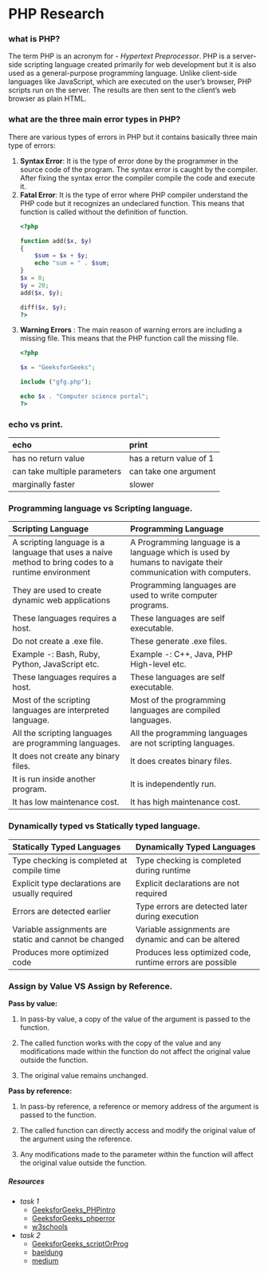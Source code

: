 # PHP Research
### what is PHP?
The term PHP is an acronym for - *Hypertext Preprocessor*. 
PHP is a server-side scripting language created primarily for web development but it is also used as a general-purpose programming language. Unlike client-side languages like JavaScript, which are executed on the user’s browser, PHP scripts run on the server. The results are then sent to the client’s web browser as plain HTML.

### what are the three main error types in PHP?
There are various types of errors in PHP but it contains basically three main type of errors:
1. **Syntax Error**: It is the type of error done by the programmer in the source code of the program. The syntax error is caught by the compiler. After fixing the syntax error the compiler compile the code and execute it.
1. **Fatal Error**: It is the type of error where PHP compiler understand the PHP code but it recognizes an undeclared function. This means that function is called without the definition of function.
    ```php
    <?php 
    
    function add($x, $y) 
    { 
        $sum = $x + $y; 
        echo "sum = " . $sum; 
    } 
    $x = 0; 
    $y = 20; 
    add($x, $y); 
    
    diff($x, $y); 
    ?> 
    ```
1. **Warning Errors** : The main reason of warning errors are including a missing file. This means that the PHP function call the missing file.
    ```php
    <?php  
    
    $x = "GeeksforGeeks"; 
    
    include ("gfg.php"); 
    
    echo $x . "Computer science portal"; 
    ?> 
    ```
### echo vs print.
echo | print
|:-------|:-------
has no return value | has a return value of 1
can take multiple parameters | can take one argument
marginally faster | slower

### Programming language vs Scripting language.

Scripting Language | Programming Language
|:------- |:-------
A scripting language is a language that uses a naive method to bring codes to a runtime environment | A Programming language is a language which is used by humans to navigate their communication with computers. 
They are used to create dynamic web applications | Programming languages are used to write computer programs.
These languages requires a host. | These languages are self executable.
Do not create a .exe file. | These generate .exe files.
Example -: Bash, Ruby, Python, JavaScript etc. | Example -: C++, Java, PHP High-level etc.
These languages requires a host. | These languages are self executable.
Most of the scripting languages are interpreted language. | Most of the programming languages are compiled languages.
All the scripting languages are programming languages. | All the programming languages are not scripting languages.
It does not create any binary files. | It does creates binary files.
It is run inside another program. | It is independently run.
It has low maintenance cost. | It has high maintenance cost.

### Dynamically typed vs Statically typed language.
Statically Typed Languages | Dynamically Typed Languages
|:------- |:-------
Type checking is completed at compile time | Type checking is completed during runtime
Explicit type declarations are usually required |	Explicit declarations are not required
Errors are detected earlier | Type errors are detected later during execution
Variable assignments are static and cannot be changed | Variable assignments are dynamic and can be altered
Produces more optimized code | 	Produces less optimized code, runtime errors are possible

### Assign by Value VS Assign by Reference.
**Pass by value:**
1. In pass-by value, a copy of the value of the argument is passed to the function.

1. The called function works with the copy of the value and any modifications made within the function do not affect the original value outside the function.

1. The original value remains unchanged.

**Pass by reference:**

1. In pass-by reference, a reference or memory address of the argument is passed to the function.

1. The called function can directly access and modify the original value of the argument using the reference.

1. Any modifications made to the parameter within the function will affect the original value outside the function.



##### Resources
- *task 1*
    - [GeeksforGeeks_PHPintro](https://www.geeksforgeeks.org/php-introduction/)
    - [GeeksforGeeks_phperror](https://www.geeksforgeeks.org/php-types-of-errors/)
    - [w3schools](https://www.w3schools.com/php/php_echo_print.asp)
- *task 2*
    - [GeeksforGeeks_scriptOrProg](https://www.geeksforgeeks.org/whats-the-difference-between-scripting-and-programming-languages/)
    - [baeldung](https://www.baeldung.com/cs/statically-vs-dynamically-typed-languages)
    - [medium](https://medium.com/@tesfaygidey21/pass-by-value-vs-pass-by-reference-navigating-the-essence-of-function-parameterization-in-c-4d9fe34896d7)